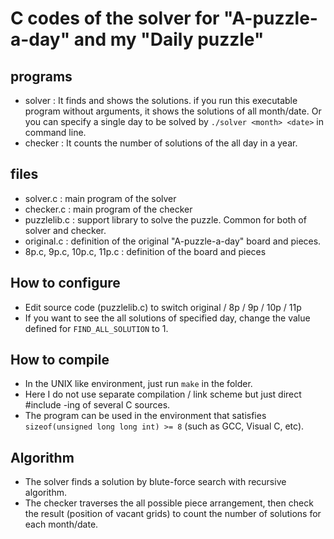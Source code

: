 # C codes of the solver for "A-puzzle-a-day" and my "Daily puzzle"

## programs

* solver : It finds and shows the solutions. if you run this executable program without arguments, it shows the solutions of all month/date. Or you can specify a single day to be solved by `./solver <month> <date>` in command line.
* checker : It counts the number of solutions of the all day in a year. 

## files
* solver.c : main program of the solver
* checker.c : main program of the checker
* puzzlelib.c : support library to solve the puzzle. Common for both of solver and checker.
* original.c : definition of the original "A-puzzle-a-day" board and pieces.
* 8p.c, 9p.c, 10p.c, 11p.c : definition of the board and pieces

## How to configure

* Edit source code (puzzlelib.c) to switch original / 8p / 9p / 10p / 11p
* If you want to see the all solutions of specified day, change the value defined for `FIND_ALL_SOLUTION` to 1.

## How to compile

* In the UNIX like environment, just run `make` in the folder.
* Here I do not use separate compilation / link scheme but just direct #include -ing of several C sources.
* The program can be used in the environment that satisfies `sizeof(unsigned long long int) >= 8` (such as GCC, Visual C, etc).

## Algorithm

* The solver finds a solution by blute-force search with recursive algorithm.
* The checker traverses the all possible piece arrangement, then check the result (position of vacant grids) to count the number of solutions for each month/date.
